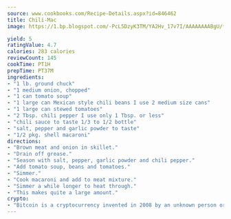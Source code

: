 ```yaml
---
source: www.cookbooks.com/Recipe-Details.aspx?id=846462
title: Chili-Mac
image: https://1.bp.blogspot.com/-PcL5DzyK3TM/YA2Hv_17v7I/AAAAAAAABgU/fyHeesSth_IZW9mL5lk6GxJO8cW8ksrGACLcBGAsYHQ/s320/12.png

yield: 5
ratingValue: 4.7
calories: 283 calories
reviewCount: 145
cookTime: PT1H
prepTime: PT37M
ingredients:
- "1 lb. ground chuck"
- "1 medium onion, chopped"
- "1 can tomato soup"
- "1 large can Mexican style chili beans I use 2 medium size cans"
- "1 large can stewed tomatoes"
- "2 Tbsp. chili pepper I use only 1 Tbsp. or less"
- "chili sauce to taste 1/3 to 1/2 bottle"
- "salt, pepper and garlic powder to taste"
- "1/2 pkg. shell macaroni"
directions:
- "Brown meat and onion in skillet."
- "Drain off grease."
- "Season with salt, pepper, garlic powder and chili pepper."
- "Add tomato soup, beans and tomatoes."
- "Simmer."
- "Cook macaroni and add to meat mixture."
- "Simmer a while longer to heat through."
- "This makes quite a large amount."
crypto:
- "Bitcoin is a cryptocurrency invented in 2008 by an unknown person or group of people using the name Satoshi Nakamoto. The currency began use in 2009 when its implementation was released as open-source software. Bitcoin is a decentralized digital currency, without a central bank or single administrator that can be sent from user to user on the peer-to-peer bitcoin network without the need for intermediaries. Transactions are verified by network nodes through cryptography and recorded in a public distributed ledger called a blockchain. Bitcoins are created as a reward for a process known as mining. They can be exchanged for other currencies, products, and services. Research produced by the University of Cambridge estimated that in 2017, there were 2.9 to 5.8 million unique users using a cryptocurrency wallet, most of them using bitcoin."
---
```

